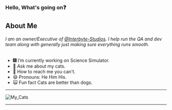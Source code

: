 ### Hello, What's going on:question:

## About Me

###### I am an owner/Executive of [@Interbyte-Studios](https://github.com/Interbyte-Studios). I help run the QA and dev team along with generally just making sure everything runs smooth. 
 
- :fireworks: I’m currently working on Science Simulator.
- 💬 Ask me about my cats.
- :email: How to reach me you can't.
- 😄 Pronouns: He Him His.
- :scream_cat: Fun fact Cats are better than dogs.
--- 

![My_Cats](https://images-ext-1.discordapp.net/external/1QnmCe46NH-l0dpuTd8i-GAQoxiEl2cwvTa23r9B3VU/https/i.gyazo.com/thumb/1200/e5dc472edca6b3d2a56c08b85d36bed7-png.jpg)

--- 
<!--
**Neloyy/Neloyy** is a ✨ _special_ ✨ repository because its `README.md` (this file) appears on your GitHub profile.

